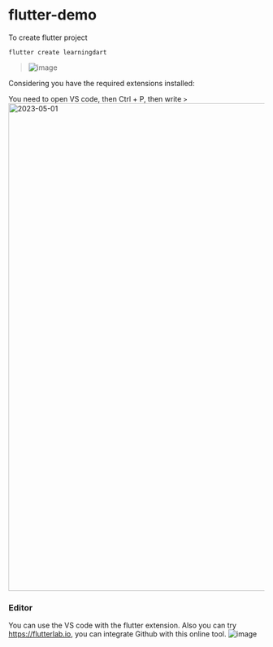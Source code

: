# flutter-demo
To create flutter project

`flutter create learningdart`
> ![image](https://user-images.githubusercontent.com/1919373/235449895-fac6406c-cded-46ed-8a26-f0672aaac4f9.png)

Considering you have the required extensions installed:

You need to open VS code, then Ctrl + P, then write `>`
<img width="960" alt="2023-05-01" src="https://user-images.githubusercontent.com/1919373/235450566-f76389a0-0ea9-4c95-b85f-5d125e66a779.png">

### Editor
You can use the VS code with the flutter extension.
Also you can try https://flutterlab.io, you can integrate Github with this online tool.
![image](https://github.com/santattech/flutter-demo/assets/1919373/57e57196-a49d-441d-ae23-d0c0262f1cef)
